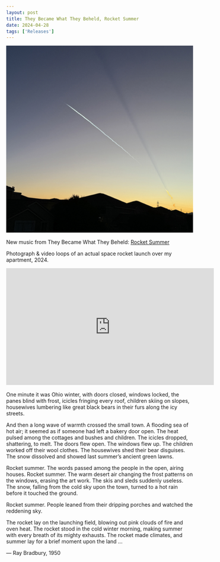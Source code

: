 ```yaml
---
layout: post
title: They Became What They Beheld, Rocket Summer
date: 2024-04-28
tags: ['Releases']
---
```

![Rocket Summer](/assets/images/rocket-summer.jpg)

New music from They Became What They Beheld: [Rocket Summer](https://theybecamewhattheybeheld.bandcamp.com/album/rocket-summer)

Photograph & video loops of an actual space rocket launch over my apartment, 2024.<!--x-->

<iframe width="560" height="315" src="https://www.youtube.com/embed/7fMIaOFiwhM?si=SfrXMEKmxQzNKdVl" title="YouTube video player" frameborder="0" allow="accelerometer; autoplay; clipboard-write; encrypted-media; gyroscope; picture-in-picture; web-share" referrerpolicy="strict-origin-when-cross-origin" allowfullscreen></iframe>

One minute it was Ohio winter, with doors closed, windows locked, the panes blind with frost, icicles fringing every roof, children skiing on slopes, housewives lumbering like great black bears in their furs along the icy streets.

And then a long wave of warmth crossed the small town. A flooding sea of hot air; it seemed as if someone had left a bakery door open. The heat pulsed among the cottages and bushes and children. The icicles dropped, shattering, to melt. The doors flew open. The windows flew up. The children worked off their wool clothes. The housewives shed their bear disguises. The snow dissolved and showed last summer’s ancient green lawns.

Rocket summer. The words passed among the people in the open, airing houses. Rocket summer. The warm desert air changing the frost patterns on the windows, erasing the art work. The skis and sleds suddenly useless. The snow, falling from the cold sky upon the town, turned to a hot rain before it touched the ground.

Rocket summer. People leaned from their dripping porches and watched the reddening sky.

The rocket lay on the launching field, blowing out pink clouds of fire and oven heat. The rocket stood in the cold winter morning, making summer with every breath of its mighty exhausts. The rocket made climates, and summer lay for a brief moment upon the land ...

— Ray Bradbury, 1950

